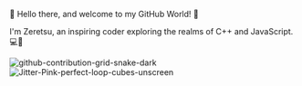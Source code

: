 👋 Hello there, and welcome to my GitHub World! 🌟

I'm Zeretsu, an inspiring coder exploring the realms of C++ and JavaScript. 💻🚀
<!---
Zeretsu/Zeretsu is a ✨ special ✨ repository because its `README.md` (this file) appears on your GitHub profile.
You can click the Preview link to take a look at your changes.
--->
![github-contribution-grid-snake-dark](https://github.com/Zeretsu/Zeretsu/assets/131717260/b23e6fc9-d393-40b3-9667-2519d961a499)
![Jitter-Pink-perfect-loop-cubes-unscreen](https://github.com/Zeretsu/Zeretsu/assets/131717260/5c672645-9c4b-4a00-baa2-602ee0f47d8c)




